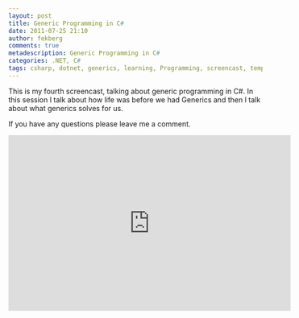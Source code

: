 ```yaml
---
layout: post
title: Generic Programming in C#
date: 2011-07-25 21:10
author: fekberg
comments: true
metadescription: Generic Programming in C#
categories: .NET, C#
tags: csharp, dotnet, generics, learning, Programming, screencast, templates, video
---
```

This is my fourth screencast, talking about generic programming in C#. In this session I talk about how life was before we had Generics and then I talk about what generics solves for us.<!--excerpt-->

If you have any questions please leave me a comment.

<div class="video-container">
<iframe width="560" height="349" src="http://www.youtube.com/embed/2LfoxTyWzVM?hd=1" frameborder="0" allowfullscreen></iframe>
</div>
